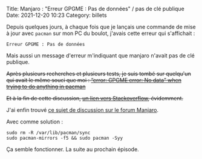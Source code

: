 Title: Manjaro : "Erreur GPGME : Pas de données" / pas de clé publique
Date: 2021-12-20 10:23
Category: billets

Depuis quelques jours, à chaque fois que je lançais une commande de mise à jour avec `pacman` sur mon PC du boulot, j'avais cette erreur qui s'affichait :

```
Erreur GPGME : Pas de données
```

Mais aussi un message d'erreur m'indiquant que manjaro n'avait pas de clé publique.

<del>Après plusieurs recherches et plusieurs tests, je suis tombé sur quelqu'un qui avait le même souci que moi : [“error: GPGME error: No data” when trying to do anything in pacman](https://forum.manjaro.org/t/error-gpgme-error-no-data-when-trying-to-do-anything-in-pacman/78992/8)</del>

<del>Et à la fin de cette discussion, [un lien vers Stackoverflow](https://stackoverflow.com/questions/48117783/arch-linux-system-update-error-gpgme-error-no-data/67850084#67850084), évidemment.</del>

J'ai enfin trouvé [ce sujet de discussion sur le forum Manjaro](https://forum.manjaro.org/t/gpg-error-reading-key-no-public-key-when-updating-manjaro-keyring/86366).

Avec comme solution :

```
sudo rm -R /var/lib/pacman/sync
sudo pacman-mirrors -f5 && sudo pacman -Syy
```

Ça semble fonctionner. La suite au prochain épisode.
